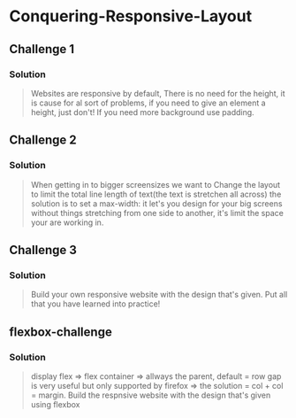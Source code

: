 # Conquering-Responsive-Layout

## Challenge 1

### Solution

> Websites are responsive by default, There is no need for the height, it is cause for al sort of problems, if you need to give an element a height, just don't!
> If you need more background use padding.

## Challenge 2

### Solution

> When getting in to bigger screensizes we want to Change the layout to limit the total line length of text(the text is stretchen all across) the solution is to set a max-width: it let's you design for your big screens without things stretching from one side to another, it's limit the space your are working in.

## Challenge 3

### Solution

> Build your own responsive website with the design that's given. Put all that you have learned into practice!

## flexbox-challenge

### Solution

> display flex => flex container => allways the parent, default = row
> gap is very useful but only supported by firefox => the solution = col + col = margin.
> Build the respnsive website with the design that's given using flexbox
